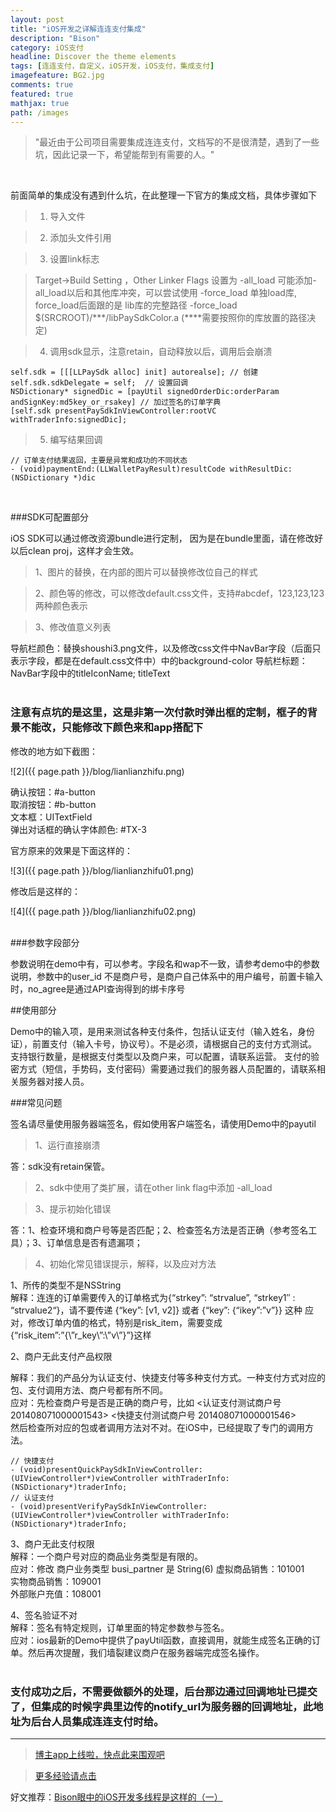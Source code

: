 ```yaml
---
layout: post
title: "iOS开发之详解连连支付集成"
description: "Bison"
category: iOS支付
headline: Discover the theme elements
tags: [连连支付，自定义，iOS开发，iOS支付，集成支付]
imagefeature: BG2.jpg
comments: true
featured: true
mathjax: true
path: /images
---
```



>&quot;最近由于公司项目需要集成连连支付，文档写的不是很清楚，遇到了一些坑，因此记录一下，希望能帮到有需要的人。&quot;

<br>

前面简单的集成没有遇到什么坑，在此整理一下官方的集成文档，具体步骤如下<br>

> 1. 导入文件<br>

> 2. 添加头文件引用<br>

> 3. 设置link标志<br>

> Target->Build Setting ，Other Linker Flags 设置为 -all_load
可能添加-all_load以后和其他库冲突，可以尝试使用 -force_load 单独load库, force_load后面跟的是 lib库的完整路径
-force_load $(SRCROOT)/***/libPaySdkColor.a (****需要按照你的库放置的路径决定)<br>

> 4. 调用sdk显示，注意retain，自动释放以后，调用后会崩溃<br>

```
self.sdk = [[[LLPaySdk alloc] init] autorealse]; // 创建
self.sdk.sdkDelegate = self;  // 设置回调
NSDictionary* signedDic = [payUtil signedOrderDic:orderParam andSignKey:md5key_or_rsakey] // 加过签名的订单字典
[self.sdk presentPaySdkInViewController:rootVC withTraderInfo:signedDic];
```

> 5. 编写结果回调<br>

```
// 订单支付结果返回，主要是异常和成功的不同状态
- (void)paymentEnd:(LLWalletPayResult)resultCode withResultDic:(NSDictionary *)dic
```
<br>

###SDK可配置部分<br>

iOS SDK可以通过修改资源bundle进行定制， 因为是在bundle里面，请在修改好以后clean proj，这样才会生效。<br>

> 1、图片的替换，在内部的图片可以替换修改位自己的样式<br>

> 2、颜色等的修改，可以修改default.css文件，支持#abcdef，123,123,123两种颜色表示<br>

> 3、修改值意义列表<br>

导航栏颜色：替换shoushi3.png文件，以及修改css文件中NavBar字段（后面只表示字段，都是在default.css文件中）中的background-color
导航栏标题：NavBar字段中的titleIconName; titleText<br>
<br>

### 注意有点坑的是这里，这是非第一次付款时弹出框的定制，框子的背景不能改，只能修改下颜色来和app搭配下<br>

修改的地方如下截图：<br>

![2]({{ page.path }}/blog/lianlianzhifu.png)<br>

确认按钮：#a-button<br>
取消按钮：#b-button<br>
文本框：UITextField<br>
弹出对话框的确认字体颜色: #TX-3<br>

官方原来的效果是下面这样的：<br>

![3]({{ page.path }}/blog/lianlianzhifu01.png)<br>

修改后是这样的：<br>

![4]({{ page.path }}/blog/lianlianzhifu02.png)<br>
<br>

###参数字段部分<br>

参数说明在demo中有，可以参考。字段名和wap不一致，请参考demo中的参数说明，参数中的user_id 不是商户号，是商户自己体系中的用户编号，前置卡输入时，no_agree是通过API查询得到的绑卡序号
<br>

##使用部分<br>

Demo中的输入项，是用来测试各种支付条件，包括认证支付（输入姓名，身份证），前置支付（输入卡号，协议号）。不是必须，请根据自己的支付方式测试。
支持银行数量，是根据支付类型以及商户来，可以配置，请联系运营。
支付的验密方式（短信，手势码，支付密码）需要通过我们的服务器人员配置的，请联系相关服务器对接人员。
<br>


###常见问题<br>

签名请尽量使用服务器端签名，假如使用客户端签名，请使用Demo中的payutil<br>

> 1、运行直接崩溃<br>

答：sdk没有retain保管。<br>

> 2、sdk中使用了类扩展，请在other link flag中添加 -all_load<br>

> 3、提示初始化错误<br>

答：1、检查环境和商户号等是否匹配；2、检查签名方法是否正确（参考签名工具）；3、订单信息是否有遗漏项；<br>


> 4、初始化常见错误提示，解释，以及应对方法<br>

1、所传的类型不是NSString<br>
解释：连连的订单需要传入的订单格式为{“strkey”: “strvalue”, “strkey1″ : “strvalue2“}，请不要传递 {“key”: [v1, v2]} 或者 {“key”: {“ikey”:”v”}} 这种
应对，修改订单内值的格式，特别是risk_item，需要变成 {“risk_item”:”{\”r_key\”:\”v\”}”}这样

2、商户无此支付产品权限<br>

解释：我们的产品分为认证支付、快捷支付等多种支付方式。一种支付方式对应的包、支付调用方法、商户号都有所不同。<br>
应对：先检查商户号是否是正确的商户号，比如   <认证支付测试商户号  201408071000001543>  <快捷支付测试商户号  201408071000001546> <br>
然后检查所对应的包或者调用方法对不对。在iOS中，已经提取了专门的调用方法。<br>

```
// 快捷支付
- (void)presentQuickPaySdkInViewController:(UIViewController*)viewController withTraderInfo:(NSDictionary*)traderInfo;
// 认证支付
- (void)presentVerifyPaySdkInViewController:(UIViewController*)viewController withTraderInfo:(NSDictionary*)traderInfo;
```

3、商户无此支付权限<br>
解释：一个商户号对应的商品业务类型是有限的。<br>
应对：修改  商户业务类型 busi_partner 是 String(6) 虚拟商品销售：101001<br>
实物商品销售：109001<br>
外部账户充值：108001<br>

4、签名验证不对<br>
解释：签名有特定规则，订单里面的特定参数参与签名。<br>
应对：ios最新的Demo中提供了payUtil函数，直接调用，就能生成签名正确的订单。然后再次提醒，我们墙裂建议商户在服务器端完成签名操作。<br>
<br>


### 支付成功之后，不需要做额外的处理，后台那边通过回调地址已提交了，但集成的时候字典里边传的notify_url为服务器的回调地址，此地址为后台人员集成连连支付时给。<br>

----------------------------------------------------------

> [博主app上线啦，快点此来围观吧](https://itunes.apple.com/us/app/it-blog-zi-xueios-kai-fa-jin/id1067787090?l=zh&ls=1&mt=8)<br>

> [更多经验请点击](http://allluckly.cn/)<br>

好文推荐：[Bison眼中的iOS开发多线程是这样的（一）](http://allluckly.cn/多线程/duoxiancheng01/)<br>







